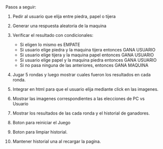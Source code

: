 Pasos a seguir:

1. Pedir al usuario que elija entre piedra, papel o tijera
2. Generar una respuesta aleatoria de la maquina
3. Verificar el resultado con condicionales:
	* Si eligen lo mismo es EMPATE
	* Si usuario elige piedra y la maquina tijera entonces GANA USUARIO
	* Si usuario elige tijera y la maquina papel entonces GANA USUARIO
	* Si usuario elige papel y la maquina piedra entonces GANA USUARIO
	* Si no pasa ninguna de las anteriores, entonces GANA MAQUINA

4. Jugar 5 rondas y luego mostrar cuales fueron los resultados en cada ronda.
5. Integrar en html para que el usuario elija mediante click en las imagenes.
6. Mostrar las imagenes correspondientes a las elecciones de PC vs Usuario 
7. Mostrar los resultados de las cada ronda y el historial de ganadores.
8. Boton para reiniciar el Juego
9. Boton para limpiar historial.
10. Mantener historial una al recargar la pagina.

   




